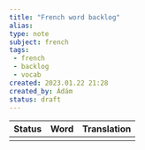 ```yaml
---
title: "French word backlog"
alias: 
type: note
subject: french
tags:
 - french
 - backlog
 - vocab
created: 2023.01.22 21:28
created_by: Ádám
status: draft
---
```

| Status | Word | Translation |
|:------:|:----:|:-----------:|
|        |      |             |
